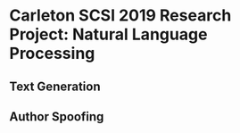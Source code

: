 # Carleton SCSI 2019 Research Project: Natural Language Processing 
## Text Generation

## Author Spoofing
